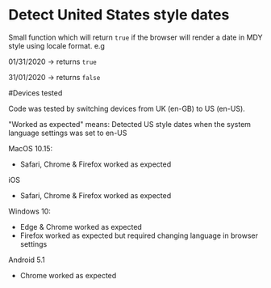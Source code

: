 # Detect United States style dates

Small function which will return `true` if the browser will render a date in MDY style using locale format. e.g

01/31/2020 -> returns `true`

31/01/2020 -> returns `false`

#Devices tested

Code was tested by switching devices from UK (en-GB) to US (en-US).

"Worked as expected" means: Detected US style dates when the system language settings was set to en-US

MacOS 10.15: 
    
- Safari, Chrome & Firefox worked as expected

iOS 

- Safari, Chrome & Firefox worked as expected
    
Windows 10:

- Edge & Chrome worked as expected
- Firefox worked as expected but required changing language in browser settings

Android 5.1

- Chrome worked as expected